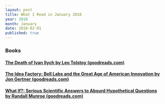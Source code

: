 ```yaml
---
layout: post
title: What I Read in January 2018
year: 2018
month: January
date: 2018-02-01
published: true
---
```


### Books

#### [The Death of Ivan Ilych by Leo Tolstoy (goodreads.com)](https://www.goodreads.com/book/show/18386)

#### [The Idea Factory: Bell Labs and the Great Age of American Innovation by Jon Gertner (goodreads.com)](https://www.goodreads.com/book/show/11797471)

#### [What If?: Serious Scientific Answers to Absurd Hypothetical Questions by Randall Munroe (goodreads.com)](https://www.goodreads.com/book/show/21413662)
